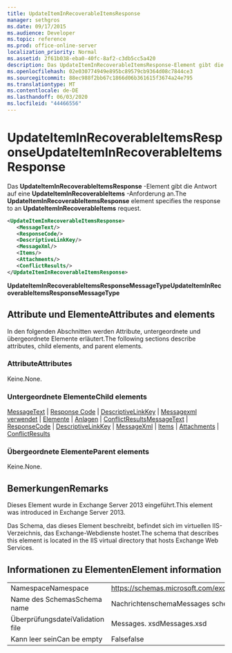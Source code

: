 ```yaml
---
title: UpdateItemInRecoverableItemsResponse
manager: sethgros
ms.date: 09/17/2015
ms.audience: Developer
ms.topic: reference
ms.prod: office-online-server
localization_priority: Normal
ms.assetid: 2f61b038-eba0-40fc-8af2-c3db5cc5a420
description: Das UpdateItemInRecoverableItemsResponse-Element gibt die Antwort auf eine UpdateItemInRecoverableItems-Anforderung an.
ms.openlocfilehash: 02e030774949e895bc89579cb9364d08c7844ce3
ms.sourcegitcommit: 88ec988f2bb67c1866d06b361615f3674a24e795
ms.translationtype: MT
ms.contentlocale: de-DE
ms.lasthandoff: 06/03/2020
ms.locfileid: "44466556"
---
```

# <a name="updateiteminrecoverableitemsresponse"></a><span data-ttu-id="25155-103">UpdateItemInRecoverableItemsResponse</span><span class="sxs-lookup"><span data-stu-id="25155-103">UpdateItemInRecoverableItemsResponse</span></span>

<span data-ttu-id="25155-104">Das **UpdateItemInRecoverableItemsResponse** -Element gibt die Antwort auf eine **UpdateItemInRecoverableItems** -Anforderung an.</span><span class="sxs-lookup"><span data-stu-id="25155-104">The **UpdateItemInRecoverableItemsResponse** element specifies the response to an **UpdateItemInRecoverableItems** request.</span></span> 
  
```XML
<UpdateItemInRecoverableItemsResponse>
   <MessageText/>
   <ResponseCode/>
   <DescriptiveLinkKey/>
   <MessageXml/>
   <Items/>
   <Attachments/>
   <ConflictResults/>
</UpdateItemInRecoverableItemsResponse>
```

 <span data-ttu-id="25155-105">**UpdateItemInRecoverableItemsResponseMessageType**</span><span class="sxs-lookup"><span data-stu-id="25155-105">**UpdateItemInRecoverableItemsResponseMessageType**</span></span>
## <a name="attributes-and-elements"></a><span data-ttu-id="25155-106">Attribute und Elemente</span><span class="sxs-lookup"><span data-stu-id="25155-106">Attributes and elements</span></span>

<span data-ttu-id="25155-107">In den folgenden Abschnitten werden Attribute, untergeordnete und übergeordnete Elemente erläutert.</span><span class="sxs-lookup"><span data-stu-id="25155-107">The following sections describe attributes, child elements, and parent elements.</span></span>
  
### <a name="attributes"></a><span data-ttu-id="25155-108">Attribute</span><span class="sxs-lookup"><span data-stu-id="25155-108">Attributes</span></span>

<span data-ttu-id="25155-109">Keine.</span><span class="sxs-lookup"><span data-stu-id="25155-109">None.</span></span>
  
### <a name="child-elements"></a><span data-ttu-id="25155-110">Untergeordnete Elemente</span><span class="sxs-lookup"><span data-stu-id="25155-110">Child elements</span></span>

<span data-ttu-id="25155-111">[MessageText](messagetext.md)  |  [Response Code](responsecode.md)  |  [DescriptiveLinkKey](descriptivelinkkey.md)  |  [Messagexml verwendet](messagexml.md)  |  [Elemente](items.md)  |  [Anlagen](attachments-ex15websvcsotherref.md)  |  [ConflictResults](conflictresults.md)</span><span class="sxs-lookup"><span data-stu-id="25155-111">[MessageText](messagetext.md) | [ResponseCode](responsecode.md) | [DescriptiveLinkKey](descriptivelinkkey.md) | [MessageXml](messagexml.md) | [Items](items.md) | [Attachments](attachments-ex15websvcsotherref.md) | [ConflictResults](conflictresults.md)</span></span>
  
### <a name="parent-elements"></a><span data-ttu-id="25155-112">Übergeordnete Elemente</span><span class="sxs-lookup"><span data-stu-id="25155-112">Parent elements</span></span>

<span data-ttu-id="25155-113">Keine.</span><span class="sxs-lookup"><span data-stu-id="25155-113">None.</span></span>
  
## <a name="remarks"></a><span data-ttu-id="25155-114">Bemerkungen</span><span class="sxs-lookup"><span data-stu-id="25155-114">Remarks</span></span>

<span data-ttu-id="25155-115">Dieses Element wurde in Exchange Server 2013 eingeführt.</span><span class="sxs-lookup"><span data-stu-id="25155-115">This element was introduced in Exchange Server 2013.</span></span>
  
<span data-ttu-id="25155-116">Das Schema, das dieses Element beschreibt, befindet sich im virtuellen IIS-Verzeichnis, das Exchange-Webdienste hostet.</span><span class="sxs-lookup"><span data-stu-id="25155-116">The schema that describes this element is located in the IIS virtual directory that hosts Exchange Web Services.</span></span>
  
## <a name="element-information"></a><span data-ttu-id="25155-117">Informationen zu Elementen</span><span class="sxs-lookup"><span data-stu-id="25155-117">Element information</span></span>

|||
|:-----|:-----|
|<span data-ttu-id="25155-118">Namespace</span><span class="sxs-lookup"><span data-stu-id="25155-118">Namespace</span></span>  <br/> |https://schemas.microsoft.com/exchange/services/2006/messages  <br/> |
|<span data-ttu-id="25155-119">Name des Schemas</span><span class="sxs-lookup"><span data-stu-id="25155-119">Schema name</span></span>  <br/> |<span data-ttu-id="25155-120">Nachrichtenschema</span><span class="sxs-lookup"><span data-stu-id="25155-120">Messages schema</span></span>  <br/> |
|<span data-ttu-id="25155-121">Überprüfungsdatei</span><span class="sxs-lookup"><span data-stu-id="25155-121">Validation file</span></span>  <br/> |<span data-ttu-id="25155-122">Messages. xsd</span><span class="sxs-lookup"><span data-stu-id="25155-122">Messages.xsd</span></span>  <br/> |
|<span data-ttu-id="25155-123">Kann leer sein</span><span class="sxs-lookup"><span data-stu-id="25155-123">Can be empty</span></span>  <br/> |<span data-ttu-id="25155-124">False</span><span class="sxs-lookup"><span data-stu-id="25155-124">false</span></span>  <br/> |
   

